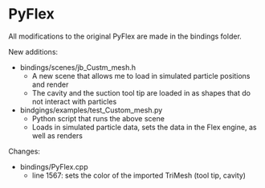# PyFlex

All modifications to the original PyFlex are made in the bindings folder.

New additions:
- bindings/scenes/jb_Custm_mesh.h
    - A new scene that allows me to load in simulated particle positions and render
    - The cavity and the suction tool tip are loaded in as shapes that do not interact with particles
- bindgings/examples/test_Custom_mesh.py
    - Python script that runs the above scene
    - Loads in simulated particle data, sets the data in the Flex engine, as well as renders

Changes:
- bindings/PyFlex.cpp
    - line 1567: sets the color of the imported TriMesh (tool tip, cavity)
